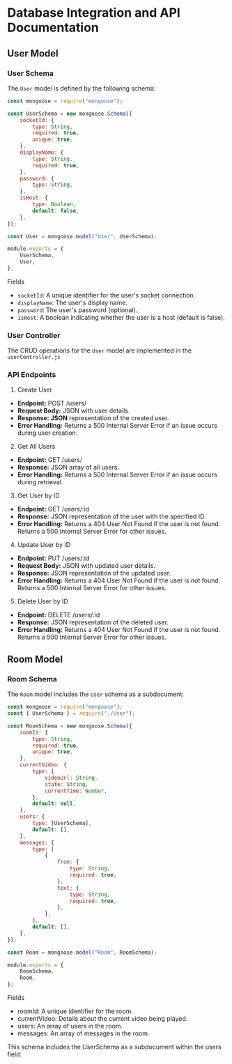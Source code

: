 # Database Integration and API Documentation

## User Model

### User Schema

The `User` model is defined by the following schema:

```javascript
const mongoose = require("mongoose");

const UserSchema = new mongoose.Schema({
	socketId: {
		type: String,
		required: true,
		unique: true,
	},
	displayName: {
		type: String,
		required: true,
	},
	password: {
		type: String,
	},
	isHost: {
		type: Boolean,
		default: false,
	},
});

const User = mongoose.model("User", UserSchema);

module.exports = {
	UserSchema,
	User,
};
```

Fields

-  `socketId`: A unique identifier for the user's socket connection.
-  `displayName`: The user's display name.
-  `password`: The user's password (optional).
-  `isHost`: A boolean indicating whether the user is a host (default is false).

### User Controller

The CRUD operations for the `User` model are implemented in the `userController.js`

### API Endpoints

1. Create User

-  **Endpoint:** POST /users/
-  **Request Body:** JSON with user details.
-  **Response: JSON** representation of the created user.
-  **Error Handling:** Returns a 500 Internal Server Error if an issue occurs during user creation.

2. Get All Users

-  **Endpoint:** GET /users/
-  **Response:** JSON array of all users.
-  **Error Handling:** Returns a 500 Internal Server Error if an issue occurs during retrieval.

3. Get User by ID

-  **Endpoint:** GET /users/:id
-  **Response:** JSON representation of the user with the specified ID.
-  **Error Handling:** Returns a 404 User Not Found if the user is not found. Returns a 500 Internal Server Error for other issues.

4. Update User by ID

-  **Endpoint:** PUT /users/:id
-  **Request Body:** JSON with updated user details.
-  **Response:** JSON representation of the updated user.
-  **Error Handling:** Returns a 404 User Not Found if the user is not found. Returns a 500 Internal Server Error for other issues.

5. Delete User by ID

-  **Endpoint:** DELETE /users/:id
-  **Response:** JSON representation of the deleted user.
-  **Error Handling:** Returns a 404 User Not Found if the user is not found. Returns a 500 Internal Server Error for other issues.

## Room Model

### Room Schema

The `Room` model includes the `User` schema as a subdocument:

```javascript
const mongoose = require("mongoose");
const { UserSchema } = require("./User");

const RoomSchema = new mongoose.Schema({
	roomId: {
		type: String,
		required: true,
		unique: true,
	},
	currentVideo: {
		type: {
			videoUrl: String,
			state: String,
			currentTime: Number,
		},
		default: null,
	},
	users: {
		type: [UserSchema],
		default: [],
	},
	messages: {
		type: [
			{
				from: {
					type: String,
					required: true,
				},
				text: {
					type: String,
					required: true,
				},
			},
		],
		default: [],
	},
});

const Room = mongoose.model("Room", RoomSchema);

module.exports = {
	RoomSchema,
	Room,
};
```

Fields

-  roomId: A unique identifier for the room.
-  currentVideo: Details about the current video being played.
-  users: An array of users in the room.
-  messages: An array of messages in the room.

This schema includes the UserSchema as a subdocument within the users field.
